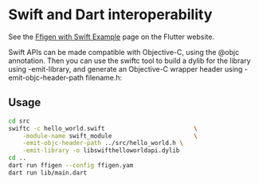 # Swift and Dart interoperability

See the [Ffigen with Swift Example](https://github.com/dart-lang/native/tree/main/pkgs/ffigen/example/swift) page on the Flutter website.

Swift APIs can be made compatible with Objective-C, using the @objc annotation. Then you can use the swiftc tool to build a dylib for the library using -emit-library, and generate an Objective-C wrapper header using -emit-objc-header-path filename.h:

## Usage

```bash
cd src
swiftc -c hello_world.swift                         \
    -module-name swift_module                       \
    -emit-objc-header-path ../src/hello_world.h \
    -emit-library -o libswifthelloworldapi.dylib
cd ..
dart run ffigen --config ffigen.yam
dart run lib/main.dart
```
